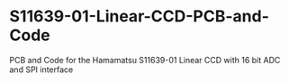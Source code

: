 # S11639-01-Linear-CCD-PCB-and-Code
PCB and Code for the Hamamatsu S11639-01 Linear CCD with 16 bit ADC and SPI interface
